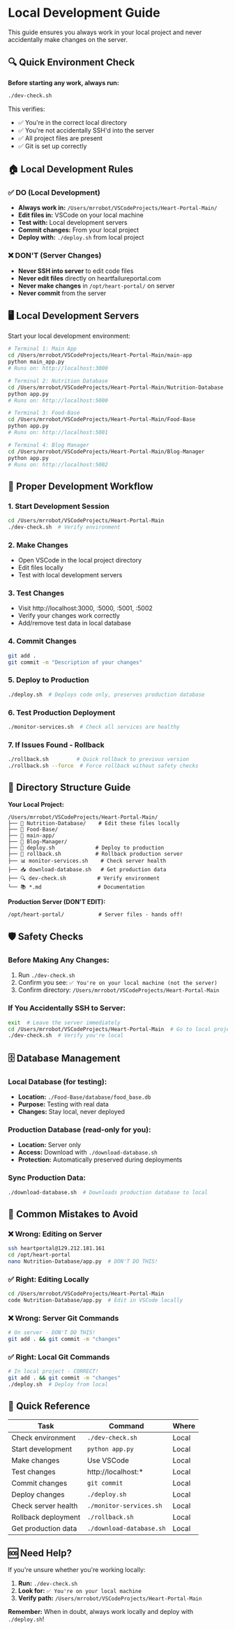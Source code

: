 # Local Development Guide

This guide ensures you always work in your local project and never accidentally make changes on the server.

## 🔍 Quick Environment Check

**Before starting any work, always run:**

```bash
./dev-check.sh
```

This verifies:
- ✅ You're in the correct local directory
- ✅ You're not accidentally SSH'd into the server
- ✅ All project files are present
- ✅ Git is set up correctly

## 🏠 Local Development Rules

### ✅ DO (Local Development)
- **Always work in:** `/Users/mrrobot/VSCodeProjects/Heart-Portal-Main/`
- **Edit files in:** VSCode on your local machine
- **Test with:** Local development servers
- **Commit changes:** From your local project
- **Deploy with:** `./deploy.sh` from local project

### ❌ DON'T (Server Changes)
- **Never SSH into server** to edit code files
- **Never edit files** directly on heartfailureportal.com
- **Never make changes** in `/opt/heart-portal/` on server
- **Never commit** from the server

## 🖥️ Local Development Servers

Start your local development environment:

```bash
# Terminal 1: Main App
cd /Users/mrrobot/VSCodeProjects/Heart-Portal-Main/main-app
python main_app.py
# Runs on: http://localhost:3000

# Terminal 2: Nutrition Database
cd /Users/mrrobot/VSCodeProjects/Heart-Portal-Main/Nutrition-Database  
python app.py
# Runs on: http://localhost:5000

# Terminal 3: Food-Base
cd /Users/mrrobot/VSCodeProjects/Heart-Portal-Main/Food-Base
python app.py  
# Runs on: http://localhost:5001

# Terminal 4: Blog Manager
cd /Users/mrrobot/VSCodeProjects/Heart-Portal-Main/Blog-Manager
python app.py
# Runs on: http://localhost:5002
```

## 🔄 Proper Development Workflow

### 1. **Start Development Session**
```bash
cd /Users/mrrobot/VSCodeProjects/Heart-Portal-Main
./dev-check.sh  # Verify environment
```

### 2. **Make Changes**
- Open VSCode in the local project directory
- Edit files locally
- Test with local development servers

### 3. **Test Changes**
- Visit http://localhost:3000, :5000, :5001, :5002
- Verify your changes work correctly
- Add/remove test data in local database

### 4. **Commit Changes**
```bash
git add .
git commit -m "Description of your changes"
```

### 5. **Deploy to Production**
```bash
./deploy.sh  # Deploys code only, preserves production database
```

### 6. **Test Production Deployment**
```bash
./monitor-services.sh  # Check all services are healthy
```

### 7. **If Issues Found - Rollback**
```bash
./rollback.sh         # Quick rollback to previous version
./rollback.sh --force  # Force rollback without safety checks
```

## 📁 Directory Structure Guide

**Your Local Project:**
```
/Users/mrrobot/VSCodeProjects/Heart-Portal-Main/
├── 📁 Nutrition-Database/    # Edit these files locally
├── 📁 Food-Base/            
├── 📁 main-app/
├── 📁 Blog-Manager/             
├── 🚀 deploy.sh             # Deploy to production
├── 🔄 rollback.sh           # Rollback production server
├── 📊 monitor-services.sh    # Check server health
├── 📥 download-database.sh   # Get production data
├── 🔍 dev-check.sh          # Verify environment
└── 📚 *.md                  # Documentation
```

**Production Server (DON'T EDIT):**
```
/opt/heart-portal/           # Server files - hands off!
```

## 🛡️ Safety Checks

### Before Making Any Changes:
1. Run `./dev-check.sh` 
2. Confirm you see: `✅ You're on your local machine (not the server)`
3. Confirm directory: `/Users/mrrobot/VSCodeProjects/Heart-Portal-Main`

### If You Accidentally SSH to Server:
```bash
exit  # Leave the server immediately
cd /Users/mrrobot/VSCodeProjects/Heart-Portal-Main  # Go to local project
./dev-check.sh  # Verify you're local
```

## 🗄️ Database Management

### Local Database (for testing):
- **Location:** `./Food-Base/database/food_base.db`
- **Purpose:** Testing with real data
- **Changes:** Stay local, never deployed

### Production Database (read-only for you):
- **Location:** Server only
- **Access:** Download with `./download-database.sh`
- **Protection:** Automatically preserved during deployments

### Sync Production Data:
```bash
./download-database.sh  # Downloads production database to local
```

## 🚨 Common Mistakes to Avoid

### ❌ Wrong: Editing on Server
```bash
ssh heartportal@129.212.181.161
cd /opt/heart-portal
nano Nutrition-Database/app.py  # DON'T DO THIS!
```

### ✅ Right: Editing Locally  
```bash
cd /Users/mrrobot/VSCodeProjects/Heart-Portal-Main
code Nutrition-Database/app.py  # Edit in VSCode locally
```

### ❌ Wrong: Server Git Commands
```bash
# On server - DON'T DO THIS!
git add . && git commit -m "changes"  
```

### ✅ Right: Local Git Commands
```bash
# In local project - CORRECT!
git add . && git commit -m "changes"
./deploy.sh  # Deploy from local
```

## 🎯 Quick Reference

| Task | Command | Where |
|------|---------|-------|
| Check environment | `./dev-check.sh` | Local |
| Start development | `python app.py` | Local |
| Make changes | Use VSCode | Local |
| Test changes | http://localhost:* | Local |
| Commit changes | `git commit` | Local |
| Deploy changes | `./deploy.sh` | Local |
| Check server health | `./monitor-services.sh` | Local |
| Rollback deployment | `./rollback.sh` | Local |
| Get production data | `./download-database.sh` | Local |

## 🆘 Need Help?

If you're unsure whether you're working locally:

1. **Run:** `./dev-check.sh`
2. **Look for:** `✅ You're on your local machine`  
3. **Verify path:** `/Users/mrrobot/VSCodeProjects/Heart-Portal-Main`

**Remember:** When in doubt, always work locally and deploy with `./deploy.sh`!